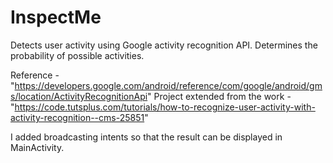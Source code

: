 # InspectMe

Detects user activity using Google activity recognition API.
Determines the probability of possible activities.

Reference - "https://developers.google.com/android/reference/com/google/android/gms/location/ActivityRecognitionApi"
Project extended from the work -"https://code.tutsplus.com/tutorials/how-to-recognize-user-activity-with-activity-recognition--cms-25851"

I added broadcasting intents so that the result can be displayed in MainActivity. 
